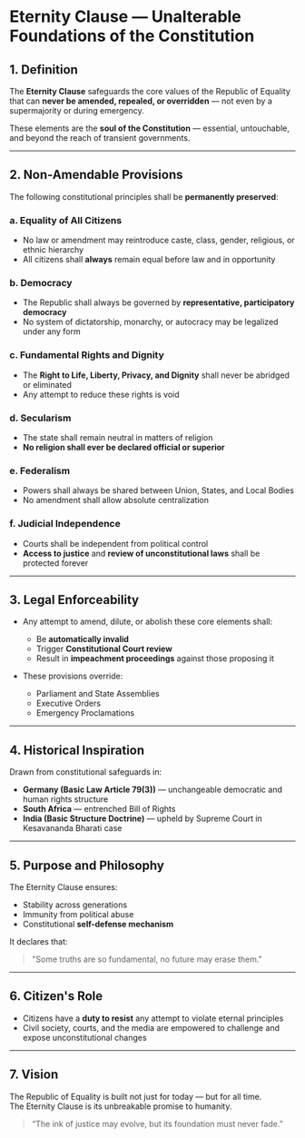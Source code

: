 # Eternity Clause — Unalterable Foundations of the Constitution

## 1. Definition

The **Eternity Clause** safeguards the core values of the Republic of Equality that can **never be amended, repealed, or overridden** — not even by a supermajority or during emergency.

These elements are the **soul of the Constitution** — essential, untouchable, and beyond the reach of transient governments.

---

## 2. Non-Amendable Provisions

The following constitutional principles shall be **permanently preserved**:

### a. Equality of All Citizens
- No law or amendment may reintroduce caste, class, gender, religious, or ethnic hierarchy  
- All citizens shall **always** remain equal before law and in opportunity

### b. Democracy
- The Republic shall always be governed by **representative, participatory democracy**  
- No system of dictatorship, monarchy, or autocracy may be legalized under any form

### c. Fundamental Rights and Dignity
- The **Right to Life, Liberty, Privacy, and Dignity** shall never be abridged or eliminated  
- Any attempt to reduce these rights is void

### d. Secularism
- The state shall remain neutral in matters of religion  
- **No religion shall ever be declared official or superior**

### e. Federalism
- Powers shall always be shared between Union, States, and Local Bodies  
- No amendment shall allow absolute centralization

### f. Judicial Independence
- Courts shall be independent from political control  
- **Access to justice** and **review of unconstitutional laws** shall be protected forever

---

## 3. Legal Enforceability

- Any attempt to amend, dilute, or abolish these core elements shall:
  - Be **automatically invalid**
  - Trigger **Constitutional Court review**
  - Result in **impeachment proceedings** against those proposing it

- These provisions override:
  - Parliament and State Assemblies
  - Executive Orders
  - Emergency Proclamations

---

## 4. Historical Inspiration

Drawn from constitutional safeguards in:
- **Germany (Basic Law Article 79(3))** — unchangeable democratic and human rights structure
- **South Africa** — entrenched Bill of Rights
- **India (Basic Structure Doctrine)** — upheld by Supreme Court in Kesavananda Bharati case

---

## 5. Purpose and Philosophy

The Eternity Clause ensures:
- Stability across generations
- Immunity from political abuse
- Constitutional **self-defense mechanism**

It declares that:
> "Some truths are so fundamental, no future may erase them."

---

## 6. Citizen's Role

- Citizens have a **duty to resist** any attempt to violate eternal principles  
- Civil society, courts, and the media are empowered to challenge and expose unconstitutional changes

---

## 7. Vision

The Republic of Equality is built not just for today — but for all time.  
The Eternity Clause is its unbreakable promise to humanity.

> “The ink of justice may evolve, but its foundation must never fade.”